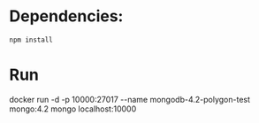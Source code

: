 # Dependencies:
`npm install`
# Run
docker run -d -p 10000:27017 --name mongodb-4.2-polygon-test mongo:4.2
mongo localhost:10000
